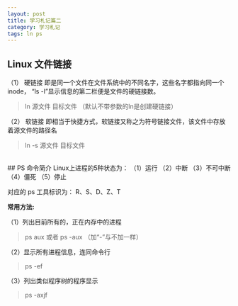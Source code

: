 ```yaml
---
layout: post
title: 学习札记篇二
category: 学习札记
tags: ln ps
---
```


## Linux 文件链接
（1） 硬链接
即是同一个文件在文件系统中的不同名字，这些名字都指向同一个 inode， “ls -l”显示信息的第二栏便是文件的硬链接数。

> ln 源文件 目标文件 （默认不带参数的ln是创建硬链接）

（2） 软链接
即相当于快捷方式，软链接又称之为符号链接文件，该文件中存放着源文件的路径名

> ln -s 源文件 目标文件

<br/>
## PS 命令简介
Linux上进程的5种状态为：
（1）运行
（2）中断
（3）不可中断
（4）僵死
（5）停止

对应的 ps 工具标识为： R、S、D、Z、T

**常用方法:**

（1）列出目前所有的，正在内存中的进程

> ps aux 或者 ps -aux （加“-”与不加一样）

（2）显示所有进程信息，连同命令行

> ps -ef

（3）列出类似程序树的程序显示

> ps -axjf
